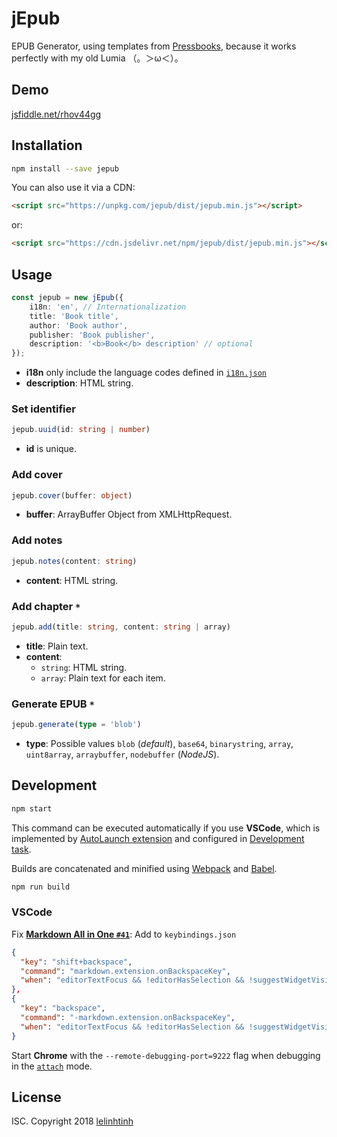 # jEpub

EPUB Generator, using templates from [Pressbooks](https://pressbooks.com/), because it works perfectly with my old Lumia （。＞ω＜）。

## Demo

[jsfiddle.net/rhov44gg](https://jsfiddle.net/baivong/rhov44gg/embedded/result,resources,js,html/)

## Installation

```bash
npm install --save jepub
```

You can also use it via a CDN:

```html
<script src="https://unpkg.com/jepub/dist/jepub.min.js"></script>
```

or:

```html
<script src="https://cdn.jsdelivr.net/npm/jepub/dist/jepub.min.js"></script>
```

## Usage

```typescript
const jepub = new jEpub({
    i18n: 'en', // Internationalization
    title: 'Book title',
    author: 'Book author',
    publisher: 'Book publisher',
    description: '<b>Book</b> description' // optional
});
```

- **i18n** only include the language codes defined in [`i18n.json`](https://github.com/lelinhtinh/jEpub/raw/master/src/i18n.json)
- **description**: HTML string.

### Set identifier

```typescript
jepub.uuid(id: string | number)
```

- **id** is unique.

### Add cover

```typescript
jepub.cover(buffer: object)
```

- **buffer**: ArrayBuffer Object from XMLHttpRequest.

### Add notes

```typescript
jepub.notes(content: string)
```

- **content**: HTML string.

### Add chapter `*`

```typescript
jepub.add(title: string, content: string | array)
```

- **title**: Plain text.
- **content**:
  - `string`: HTML string.
  - `array`: Plain text for each item.

### Generate EPUB `*`

```typescript
jepub.generate(type = 'blob')
```

- **type**: Possible values `blob` (*default*), `base64`, `binarystring`, `array`, `uint8array`, `arraybuffer`, `nodebuffer` (*NodeJS*).

## Development

```bash
npm start
```

This command can be executed automatically if you use **VSCode**, which is implemented by [AutoLaunch extension](https://github.com/lelinhtinh/jEpub/blob/master/.vscode/extensions.json#L15) and configured in [Development task](https://github.com/lelinhtinh/jEpub/blob/master/.vscode/tasks.json#L6).

Builds are concatenated and minified using [Webpack](https://webpack.js.org/) and [Babel](https://babeljs.io/).

```bash
npm run build
```

### VSCode

Fix [**Markdown All in One `#41`**](https://github.com/neilsustc/vscode-markdown/issues/41): Add to `keybindings.json`

```json
{
  "key": "shift+backspace",
  "command": "markdown.extension.onBackspaceKey",
  "when": "editorTextFocus && !editorHasSelection && !suggestWidgetVisible && editorLangId == 'markdown'"
},
{
  "key": "backspace",
  "command": "-markdown.extension.onBackspaceKey",
  "when": "editorTextFocus && !editorHasSelection && !suggestWidgetVisible && editorLangId == 'markdown'"
}
```

Start **Chrome** with the `--remote-debugging-port=9222` flag when debugging in the [`attach`](https://github.com/Microsoft/vscode-chrome-debug#attach) mode.

## License

ISC. Copyright 2018 [lelinhtinh](https://github.com/lelinhtinh)

